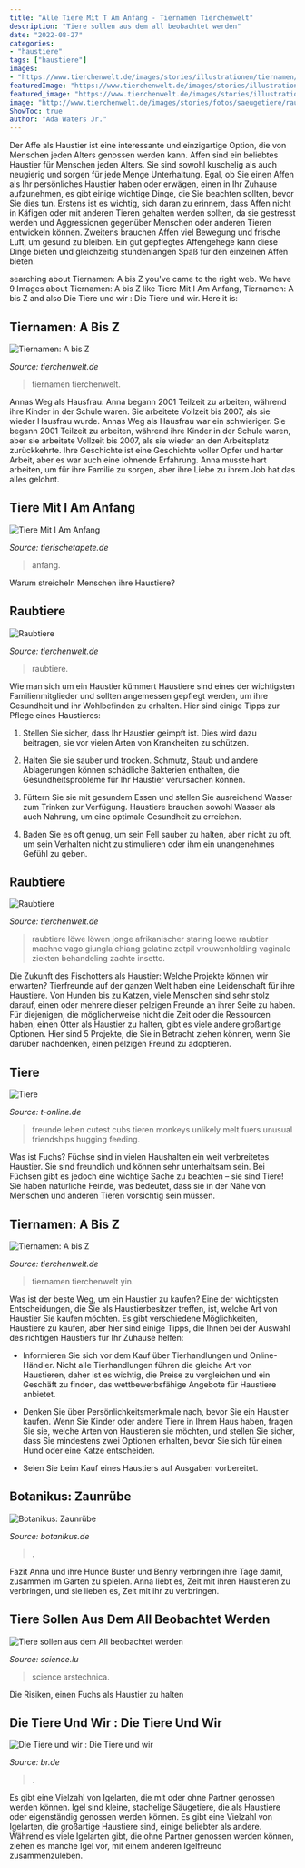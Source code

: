 ```yaml
---
title: "Alle Tiere Mit T Am Anfang - Tiernamen Tierchenwelt"
description: "Tiere sollen aus dem all beobachtet werden"
date: "2022-08-27"
categories:
- "haustiere"
tags: ["haustiere"]
images:
- "https://www.tierchenwelt.de/images/stories/illustrationen/tiernamen/a-z/tiernamen_xyz_m.jpg"
featuredImage: "https://www.tierchenwelt.de/images/stories/illustrationen/tiernamen/a-z/tiernamen_n_m.jpg"
featured_image: "https://www.tierchenwelt.de/images/stories/illustrationen/tiernamen/a-z/tiernamen_xyz_m.jpg"
image: "http://www.tierchenwelt.de/images/stories/fotos/saeugetiere/raubtiere/loewe/loewe_maehne_m.jpg"
ShowToc: true
author: "Ada Waters Jr."
---
```



Der Affe als Haustier ist eine interessante und einzigartige Option, die von Menschen jeden Alters genossen werden kann.
Affen sind ein beliebtes Haustier für Menschen jeden Alters. Sie sind sowohl kuschelig als auch neugierig und sorgen für jede Menge Unterhaltung. Egal, ob Sie einen Affen als Ihr persönliches Haustier haben oder erwägen, einen in Ihr Zuhause aufzunehmen, es gibt einige wichtige Dinge, die Sie beachten sollten, bevor Sie dies tun. Erstens ist es wichtig, sich daran zu erinnern, dass Affen nicht in Käfigen oder mit anderen Tieren gehalten werden sollten, da sie gestresst werden und Aggressionen gegenüber Menschen oder anderen Tieren entwickeln können. Zweitens brauchen Affen viel Bewegung und frische Luft, um gesund zu bleiben. Ein gut gepflegtes Affengehege kann diese Dinge bieten und gleichzeitig stundenlangen Spaß für den einzelnen Affen bieten.

	

		
searching about Tiernamen: A bis Z you've came to the right web. We have 9 Images about Tiernamen: A bis Z like Tiere Mit I Am Anfang, Tiernamen: A bis Z and also Die Tiere und wir : Die Tiere und wir. Here it is:
		
    
## Tiernamen: A Bis Z

<img loading=lazy src="https://www.tierchenwelt.de/images/stories/illustrationen/tiernamen/a-z/tiernamen_n_m.jpg" onerror="this.onerror=null;this.src='https://tse1.mm.bing.net/th?id=OIP._rR51bDjYP3tpg6giZXxIAAAAA&amp;pid=15.1';" alt="Tiernamen: A bis Z">

_Source: tierchenwelt.de_

>tiernamen tierchenwelt. 

	

Annas Weg als Hausfrau: Anna begann 2001 Teilzeit zu arbeiten, während ihre Kinder in der Schule waren. Sie arbeitete Vollzeit bis 2007, als sie wieder Hausfrau wurde.
Annas Weg als Hausfrau war ein schwieriger. Sie begann 2001 Teilzeit zu arbeiten, während ihre Kinder in der Schule waren, aber sie arbeitete Vollzeit bis 2007, als sie wieder an den Arbeitsplatz zurückkehrte. Ihre Geschichte ist eine Geschichte voller Opfer und harter Arbeit, aber es war auch eine lohnende Erfahrung. Anna musste hart arbeiten, um für ihre Familie zu sorgen, aber ihre Liebe zu ihrem Job hat das alles gelohnt.

    
## Tiere Mit I Am Anfang

<img loading=lazy src="https://lh6.googleusercontent.com/proxy/1Fur2f0JNYY5gAoRd_QRX8F-5OcLogtkKuXM15KLslBK5kY2GwpCs177GLU_uSzj-PR_VLH3brJyP_kIh0Zhnu3svIb89fABrkzs=w1200-h630-p-k-no-nu" onerror="this.onerror=null;this.src='https://tse2.mm.bing.net/th?id=OIP.7zCRz6DbNiSdl3vKBhrE-gHaFR&amp;pid=15.1';" alt="Tiere Mit I Am Anfang">

_Source: tierischetapete.de_

>anfang. 

	

Warum streicheln Menschen ihre Haustiere?

    
## Raubtiere

<img loading=lazy src="https://www.tierchenwelt.de/images/stories/fotos/saeugetiere/raubtiere/fuchs/rot_fuchs_m.jpg" onerror="this.onerror=null;this.src='https://tse1.mm.bing.net/th?id=OIP.wN7U2rH0BoJGrpo7EIGq7wAAAA&amp;pid=15.1';" alt="Raubtiere">

_Source: tierchenwelt.de_

>raubtiere. 

	

Wie man sich um ein Haustier kümmert
Haustiere sind eines der wichtigsten Familienmitglieder und sollten angemessen gepflegt werden, um ihre Gesundheit und ihr Wohlbefinden zu erhalten. Hier sind einige Tipps zur Pflege eines Haustieres:
1. Stellen Sie sicher, dass Ihr Haustier geimpft ist. Dies wird dazu beitragen, sie vor vielen Arten von Krankheiten zu schützen.

2. Halten Sie sie sauber und trocken. Schmutz, Staub und andere Ablagerungen können schädliche Bakterien enthalten, die Gesundheitsprobleme für Ihr Haustier verursachen können.

3. Füttern Sie sie mit gesundem Essen und stellen Sie ausreichend Wasser zum Trinken zur Verfügung. Haustiere brauchen sowohl Wasser als auch Nahrung, um eine optimale Gesundheit zu erreichen.

4. Baden Sie es oft genug, um sein Fell sauber zu halten, aber nicht zu oft, um sein Verhalten nicht zu stimulieren oder ihm ein unangenehmes Gefühl zu geben.

    
## Raubtiere

<img loading=lazy src="http://www.tierchenwelt.de/images/stories/fotos/saeugetiere/raubtiere/loewe/loewe_maehne_m.jpg" onerror="this.onerror=null;this.src='https://tse4.mm.bing.net/th?id=OIP.AX7-48NOlrKgkt0CUTT-YgAAAA&amp;pid=15.1';" alt="Raubtiere">

_Source: tierchenwelt.de_

>raubtiere löwe löwen jonge afrikanischer staring loewe raubtier maehne vago giungla chiang gelatine zetpil vrouwenholding vaginale ziekten behandeling zachte insetto. 

	

Die Zukunft des Fischotters als Haustier: Welche Projekte können wir erwarten?
Tierfreunde auf der ganzen Welt haben eine Leidenschaft für ihre Haustiere. Von Hunden bis zu Katzen, viele Menschen sind sehr stolz darauf, einen oder mehrere dieser pelzigen Freunde an ihrer Seite zu haben. Für diejenigen, die möglicherweise nicht die Zeit oder die Ressourcen haben, einen Otter als Haustier zu halten, gibt es viele andere großartige Optionen. Hier sind 5 Projekte, die Sie in Betracht ziehen können, wenn Sie darüber nachdenken, einen pelzigen Freund zu adoptieren.

    
## Tiere

<img loading=lazy src="http://bilder.t-online.de/b/64/28/16/22/id_64281622/610_80/tid_da/freunde-fuers-leben-hier-finden-sie-lauter-tierische-geschichten.jpg" onerror="this.onerror=null;this.src='https://tse2.mm.bing.net/th?id=OIP.k0-HwgW7vhi00NwxqqtVCQHaEK&amp;pid=15.1';" alt="Tiere">

_Source: t-online.de_

>freunde leben cutest cubs tieren monkeys unlikely melt fuers unusual friendships hugging feeding. 

	

Was ist Fuchs?
Füchse sind in vielen Haushalten ein weit verbreitetes Haustier. Sie sind freundlich und können sehr unterhaltsam sein. Bei Füchsen gibt es jedoch eine wichtige Sache zu beachten – sie sind Tiere! Sie haben natürliche Feinde, was bedeutet, dass sie in der Nähe von Menschen und anderen Tieren vorsichtig sein müssen.

    
## Tiernamen: A Bis Z

<img loading=lazy src="https://www.tierchenwelt.de/images/stories/illustrationen/tiernamen/a-z/tiernamen_xyz_m.jpg" onerror="this.onerror=null;this.src='https://tse2.mm.bing.net/th?id=OIP.F2oOufxJMYcWQaVsOIY8MwAAAA&amp;pid=15.1';" alt="Tiernamen: A bis Z">

_Source: tierchenwelt.de_

>tiernamen tierchenwelt yin. 

	

Was ist der beste Weg, um ein Haustier zu kaufen?
Eine der wichtigsten Entscheidungen, die Sie als Haustierbesitzer treffen, ist, welche Art von Haustier Sie kaufen möchten. Es gibt verschiedene Möglichkeiten, Haustiere zu kaufen, aber hier sind einige Tipps, die Ihnen bei der Auswahl des richtigen Haustiers für Ihr Zuhause helfen:
- Informieren Sie sich vor dem Kauf über Tierhandlungen und Online-Händler. Nicht alle Tierhandlungen führen die gleiche Art von Haustieren, daher ist es wichtig, die Preise zu vergleichen und ein Geschäft zu finden, das wettbewerbsfähige Angebote für Haustiere anbietet.

- Denken Sie über Persönlichkeitsmerkmale nach, bevor Sie ein Haustier kaufen. Wenn Sie Kinder oder andere Tiere in Ihrem Haus haben, fragen Sie sie, welche Arten von Haustieren sie möchten, und stellen Sie sicher, dass Sie mindestens zwei Optionen erhalten, bevor Sie sich für einen Hund oder eine Katze entscheiden.

- Seien Sie beim Kauf eines Haustiers auf Ausgaben vorbereitet.

    
## Botanikus: Zaunrübe

<img loading=lazy src="http://www.botanikus.de/fileadmin/Bilder/Giftpflanzen/Zaunruebe_weisse.jpg" onerror="this.onerror=null;this.src='https://tse4.mm.bing.net/th?id=OIP.Qf5ouaxrPnvTTwnuyn5qLAHaE8&amp;pid=15.1';" alt="Botanikus: Zaunrübe">

_Source: botanikus.de_

>. 

	

Fazit
Anna und ihre Hunde Buster und Benny verbringen ihre Tage damit, zusammen im Garten zu spielen. Anna liebt es, Zeit mit ihren Haustieren zu verbringen, und sie lieben es, Zeit mit ihr zu verbringen.

    
## Tiere Sollen Aus Dem All Beobachtet Werden

<img loading=lazy src="https://www.science.lu/sites/default/files/styles/meta/public/import/29eeccb78d48f359676ad59f160b49d41b9eaa40.jpg?lastupdate=1600950976" onerror="this.onerror=null;this.src='https://tse4.mm.bing.net/th?id=OIP.r8fgrHl6hPoDiQJJXaPQXgHaD4&amp;pid=15.1';" alt="Tiere sollen aus dem All beobachtet werden">

_Source: science.lu_

>science arstechnica. 

	

Die Risiken, einen Fuchs als Haustier zu halten

    
## Die Tiere Und Wir : Die Tiere Und Wir

<img loading=lazy src="https://img.br.de/ab9767b1-9bc9-4515-95d8-1649a6c5b5e3.jpeg?rect=0%2C0%2C1238%2C697" onerror="this.onerror=null;this.src='https://tse1.mm.bing.net/th?id=OIP.ksLofA-mmu0gXwnWT8McSAHaEK&amp;pid=15.1';" alt="Die Tiere und wir : Die Tiere und wir">

_Source: br.de_

>. 

	

Es gibt eine Vielzahl von Igelarten, die mit oder ohne Partner genossen werden können.
Igel sind kleine, stachelige Säugetiere, die als Haustiere oder eigenständig genossen werden können. Es gibt eine Vielzahl von Igelarten, die großartige Haustiere sind, einige beliebter als andere. Während es viele Igelarten gibt, die ohne Partner genossen werden können, ziehen es manche Igel vor, mit einem anderen Igelfreund zusammenzuleben.

